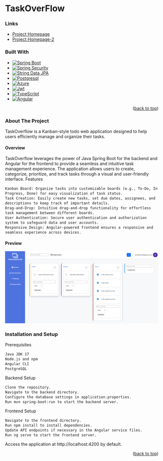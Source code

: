 # TaskOverFlow

<p id="readme-top">

### Links

- [Project Homepage]
- [Project Homepage-2]

### Built With

* [![Spring Boot][Spring-boot.io]][SpringBoot-url]
* [![Spring Security][Spring-security.io]][SpringSecurity-url]
* [![String Data JPA][SpringDataJPA.io]][SpringDataJPA-url]
* [![Postgresql][Postgresql.org]][Postgresql-url]
* [![Azure][Azure.com]][Azure-url]
* [![Jwt][Jwt.io]][Jwt-url]
* [![TypeScript][TypeScript.org]][TypeScript-url]
* [![Angular][Angular.io]][Angular-url]

<p align="right">(<a href="#readme-top">back to top</a>)</p>

### About The Project

TaskOverflow is a Kanban-style todo web application designed to help users efficiently manage and organize their tasks.

#### Overview

TaskOverflow leverages the power of Java Spring Boot for the backend and Angular for the frontend to provide a seamless and intuitive task management experience. The application allows users to create, categorize, prioritize, and track tasks through a visual and user-friendly interface.
Features

    Kanban Board: Organize tasks into customizable boards (e.g., To-Do, In Progress, Done) for easy visualization of task status.
    Task Creation: Easily create new tasks, set due dates, assignees, and descriptions to keep track of important details.
    Drag-and-Drop: Intuitive drag-and-drop functionality for effortless task management between different boards.
    User Authentication: Secure user authentication and authorization system to safeguard data and user accounts.
    Responsive Design: Angular-powered frontend ensures a responsive and seamless experience across devices.

#### Preview

![Main Page][main-screenshot]

### Installation and Setup
Prerequisites

    Java JDK 17
    Node.js and npm
    Angular CLI
    PostgreSQL

Backend Setup

    Clone the repository.
    Navigate to the backend directory.
    Configure the database settings in application.properties.
    Run mvn spring-boot:run to start the backend server.

Frontend Setup

    Navigate to the frontend directory.
    Run npm install to install dependencies.
    Update API endpoints if necessary in the Angular service files.
    Run ng serve to start the frontend server.

Access the application at http://localhost:4200 by default.

<p align="right">(<a href="#readme-top">back to top</a>)</p>

<!-- MARKDOWN LINKS & IMAGES -->

[Project Homepage]: https://taskoverflow.pp.ua/
[Project Homepage-2]: https://task-over-flow.vercel.app/
[main-screenshot]: images/app1.png
[Spring.io]: https://img.shields.io/badge/Spring-6DB33F?style=for-the-badge&logo=spring&logoColor=white
[Spring-url]: https://spring.io/
[SpringDataJPA.io]: https://img.shields.io/badge/Spring%20Data%20JPA-6DB33F?style=for-the-badge&logo=spring&logoColor=white
[SpringDataJPA-url]: https://spring.io/projects/spring-data-jpa
[Spring-boot.io]: https://img.shields.io/badge/Spring%20Boot-6DB33F?style=for-the-badge&logo=springboot&logoColor=white
[SpringBoot-url]: https://spring.io/projects/spring-boot
[Spring-security.io]: https://img.shields.io/badge/Spring%20Security-6DB33F?style=for-the-badge&logo=springsecurity&logoColor=white
[SpringSecurity-url]: https://spring.io/projects/spring-security
[Postgresql.org]: https://img.shields.io/badge/Postgresql-4169E1?style=for-the-badge&logo=postgresql&logoColor=white
[Postgresql-url]: https://postgresql.org
[Jwt.io]: https://img.shields.io/badge/Json%20Web%20Tokens-000000?style=for-the-badge&logo=jsonwebtokens&logoColor=white
[Jwt-url]: https://jwt.io
[TypeScript.org]: https://img.shields.io/badge/TypeScript-3178C6?style=for-the-badge&logo=typescript&logoColor=white
[TypeScript-url]: https://www.typescriptlang.org/
[Angular.io]: https://img.shields.io/badge/Angular-DD0031?style=for-the-badge&logo=angular&logoColor=white
[Angular-url]: https://angular.io/
[Azure.com]: https://img.shields.io/badge/Azure-0089D6?style=for-the-badge&logo=microsoftazure&logoColor=white
[Azure-url]: https://azure.microsoft.com/en-us/

